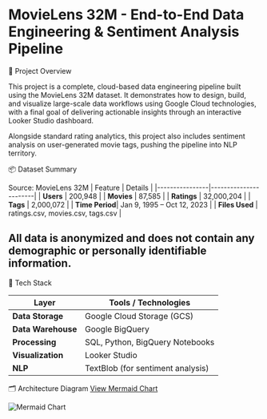 # MovieLens 32M - End-to-End Data Engineering & Sentiment Analysis Pipeline

📌 Project Overview

This project is a complete, cloud-based data engineering pipeline built using the MovieLens 32M dataset. It demonstrates how to design, build, and visualize large-scale data workflows using Google Cloud technologies, with a final goal of delivering actionable insights through an interactive Looker Studio dashboard.

Alongside standard rating analytics, this project also includes sentiment analysis on user-generated movie tags, pushing the pipeline into NLP territory.

📦 Dataset Summary

Source: MovieLens 32M
| Feature        | Details               |
|----------------|-----------------------|
| **Users**      | 200,948               |
| **Movies**     | 87,585                |
| **Ratings**    | 32,000,204            |
| **Tags**       | 2,000,072             |
| **Time Period**| Jan 9, 1995 – Oct 12, 2023 |
| **Files Used** | ratings.csv, movies.csv, tags.csv |

All data is anonymized and does not contain any demographic or personally identifiable information.
---

🧱 Tech Stack

| Layer           | Tools / Technologies              |
|-----------------|-----------------------------------|
| **Data Storage**| Google Cloud Storage (GCS)        |
| **Data Warehouse** | Google BigQuery                |
| **Processing**  | SQL, Python, BigQuery Notebooks   |
| **Visualization** | Looker Studio                   |
| **NLP**         | TextBlob (for sentiment analysis) |

🗂️ Architecture Diagram
[View Mermaid Chart](https://mermaid-js.github.io/mermaid-live-editor/edit#pako:YOUR_ENCODED_CHART_HERE)


![Mermaid Chart](https://www.mermaidchart.com/raw/6674bdb3-19bd-4685-8c24-a1a5342c7cf7?theme=light&version=v0.1&format=svg)

